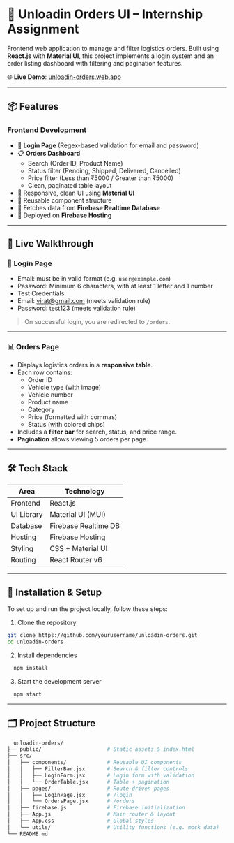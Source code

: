 
# 🚛 Unloadin Orders UI – Internship Assignment

Frontend web application to manage and filter logistics orders. Built using **React.js** with **Material UI**, this project implements a login system and an order listing dashboard with filtering and pagination features.

🌐 **Live Demo**: [unloadin-orders.web.app](https://unloadin-orders.web.app)

---

## 📦 Features

### Frontend Development

- 🔐 **Login Page** (Regex-based validation for email and password)
- 📋 **Orders Dashboard**
  - Search (Order ID, Product Name)
  - Status filter (Pending, Shipped, Delivered, Cancelled)
  - Price filter (Less than ₹5000 / Greater than ₹5000)
  - Clean, paginated table layout
- 🎨 Responsive, clean UI using **Material UI**
- 🔁 Reusable component structure
- 🔄 Fetches data from **Firebase Realtime Database**
- 🚀 Deployed on **Firebase Hosting**

---

## 🚀 Live Walkthrough

### 🔐 Login Page
- Email: must be in valid format (e.g. `user@example.com`)
- Password: Minimum 6 characters, with at least 1 letter and 1 number
- Test Credentials:
- Email: virat@gmail.com (meets validation rule)
- Password: test123 (meets validation rule)

> On successful login, you are redirected to `/orders`.

---

### 📊 Orders Page
- Displays logistics orders in a **responsive table**.
- Each row contains:
  - Order ID
  - Vehicle type (with image)
  - Vehicle number
  - Product name
  - Category
  - Price (formatted with commas)
  - Status (with colored chips)
- Includes a **filter bar** for search, status, and price range.
- **Pagination** allows viewing 5 orders per page.

---

## 🛠️ Tech Stack

| Area         | Technology             |
|--------------|------------------------|
| Frontend     | React.js               |
| UI Library   | Material UI (MUI)      |
| Database     | Firebase Realtime DB   |
| Hosting      | Firebase Hosting       |
| Styling      | CSS + Material UI      |
| Routing      | React Router v6        |

---

## 🔧 Installation & Setup

To set up and run the project locally, follow these steps:


1. Clone the repository

```bash
git clone https://github.com/yourusername/unloadin-orders.git
cd unloadin-orders
```
2. Install dependencies
```bash
  npm install
```
3. Start the development server
```bash
  npm start
```

---

## 🗂️ Project Structure

```bash
  unloadin-orders/
├── public/                     # Static assets & index.html
├── src/
│   ├── components/             # Reusable UI components
│   │   ├── FilterBar.jsx       # Search & filter controls
│   │   ├── LoginForm.jsx       # Login form with validation
│   │   └── OrderTable.jsx      # Table + pagination
│   ├── pages/                  # Route‑driven pages
│   │   ├── LoginPage.jsx       # /login
│   │   └── OrdersPage.jsx      # /orders
│   ├── firebase.js             # Firebase initialization
│   ├── App.js                  # Main router & layout
│   ├── App.css                 # Global styles
│   └── utils/                  # Utility functions (e.g. mock data)
└── README.md
```


